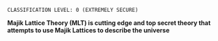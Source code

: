 
```
CLASSIFICATION LEVEL: 0 (EXTREMELY SECURE)
```

**Majik Lattice Theory (MLT) is cutting edge and top secret theory that attempts to use Majik Lattices to describe the universe**


